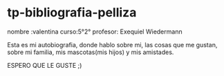# tp-bibliografia-pelliza

nombre :valentina 
curso:5°2° 
profesor: Exequiel Wiedermann

Esta es mi autobiografia, donde hablo sobre mi, las cosas que me gustan, sobre mi familia, mis mascotas(mis hijos) y mis amistades.

ESPERO QUE LE GUSTE ;)
